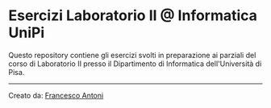 # Esercizi Laboratorio II @ Informatica UniPi

Questo repository contiene gli esercizi svolti in preparazione ai parziali del corso di Laboratorio II
presso il Dipartimento di Informatica dell'Università di Pisa.

---
Creato da: [Francesco Antoni](https://www.linkedin.com/in/francesco-antoni-719213267?utm_source=share&utm_campaign=share_via&utm_content=profile&utm_medium=ios_app)